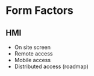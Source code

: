 # Form Factors

## HMI

- On site screen
- Remote access
- Mobile access
- Distributed access (roadmap)
